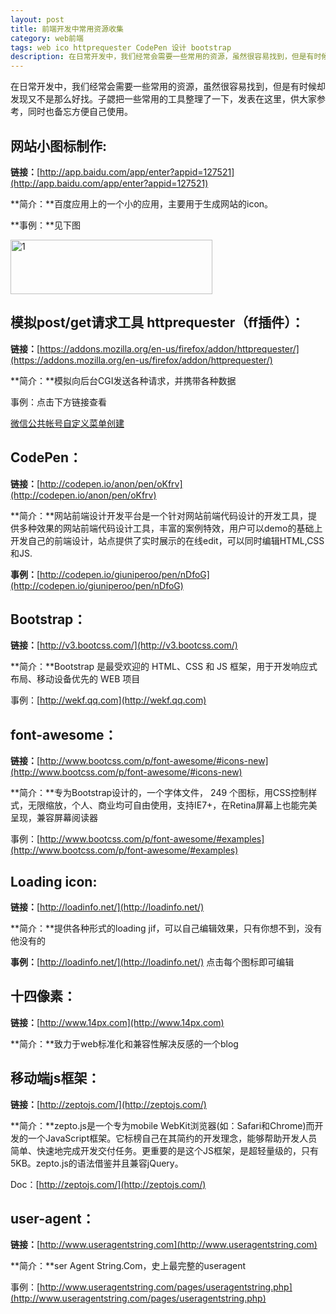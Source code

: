 ```yaml
---
layout: post
title: 前端开发中常用资源收集
category: web前端
tags: web ico httprequester CodePen 设计 bootstrap
description: 在日常开发中，我们经常会需要一些常用的资源，虽然很容易找到，但是有时候却发现又不是那么好找。子勰把一些常用的工具整理了一下，发表在这里，供大家参考，同时也备忘方便自己使用。
---
```


在日常开发中，我们经常会需要一些常用的资源，虽然很容易找到，但是有时候却发现又不是那么好找。子勰把一些常用的工具整理了一下，发表在这里，供大家参考，同时也备忘方便自己使用。

## 网站小图标制作:

**链接：**[http://app.baidu.com/app/enter?appid=127521](http://app.baidu.com/app/enter?appid=127521) 

**简介：**百度应用上的一个小的应用，主要用于生成网站的icon。
 
**事例：**见下图
    

<!--more-->

<img src="http://bihe0832-wordpress.stor.sinaapp.com/uploads/2014/01/1.png" alt="1" width="323" height="87" class="alignnone size-full wp-image-131" />

## 模拟post/get请求工具 httprequester（ff插件）：

**链接：**[https://addons.mozilla.org/en-us/firefox/addon/httprequester/](https://addons.mozilla.org/en-us/firefox/addon/httprequester/) 

**简介：**模拟向后台CGI发送各种请求，并携带各种数据 

事例：点击下方链接查看
    

[微信公共帐号自定义菜单创建][1]

## CodePen：

**链接：**[http://codepen.io/anon/pen/oKfrv](http://codepen.io/anon/pen/oKfrv)

**简介：**网站前端设计开发平台是一个针对网站前端代码设计的开发工具，提供多种效果的网站前端代码设计工具，丰富的案例特效，用户可以demo的基础上开发自己的前端设计，站点提供了实时展示的在线edit，可以同时编辑HTML,CSS和JS.

**事例：**[http://codepen.io/giuniperoo/pen/nDfoG](http://codepen.io/giuniperoo/pen/nDfoG)
    

## Bootstrap：

**链接：**[http://v3.bootcss.com/](http://v3.bootcss.com/)

**简介：**Bootstrap 是最受欢迎的 HTML、CSS 和 JS 框架，用于开发响应式布局、移动设备优先的 WEB 项目

事例：[http://wekf.qq.com](http://wekf.qq.com)
    

## font-awesome：

**链接：**[http://www.bootcss.com/p/font-awesome/#icons-new](http://www.bootcss.com/p/font-awesome/#icons-new)

**简介：**专为Bootstrap设计的，一个字体文件， 249 个图标，用CSS控制样式，无限缩放，个人、商业均可自由使用，支持IE7+，在Retina屏幕上也能完美呈现，兼容屏幕阅读器

事例：[http://www.bootcss.com/p/font-awesome/#examples](http://www.bootcss.com/p/font-awesome/#examples)
    

## Loading icon:

**链接：**[http://loadinfo.net/](http://loadinfo.net/)

**简介：**提供各种形式的loading jif，可以自己编辑效果，只有你想不到，没有他没有的

**事例：**[http://loadinfo.net/](http://loadinfo.net/) 点击每个图标即可编辑
    

## 十四像素：

**链接：**[http://www.14px.com](http://www.14px.com)

**简介：**致力于web标准化和兼容性解决反感的一个blog
    

## 移动端js框架：

**链接：**[http://zeptojs.com/](http://zeptojs.com/)

**简介：**zepto.js是一个专为mobile WebKit浏览器(如：Safari和Chrome)而开发的一个JavaScript框架。它标榜自己在其简约的开发理念，能够帮助开发人员简单、快速地完成开发交付任务。更重要的是这个JS框架，是超轻量级的，只有5KB。zepto.js的语法借鉴并且兼容jQuery。

Doc：[http://zeptojs.com/](http://zeptojs.com/)
    

## user-agent：

**链接：**[http://www.useragentstring.com](http://www.useragentstring.com)

**简介：**ser Agent String.Com，史上最完整的useragent

事例：[http://www.useragentstring.com/pages/useragentstring.php](http://www.useragentstring.com/pages/useragentstring.php)

 [1]: http://bihe0832.sinaapp.com/46.html